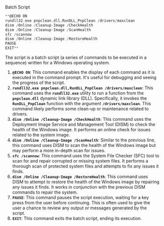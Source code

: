 Batch Script

```dart
**@ECHO ON
rundll32.exe pnpclean.dll,RunDLL_PnpClean /drivers/maxclean
dism /Online /Cleanup-Image /CheckHealth
dism /Online /Cleanup-Image /ScanHealth
sfc /scannow
dism /Online /Cleanup-Image /RestoreHealth
PAUSE
EXIT**
```

The script is a batch script (a series of commands to be executed in a sequence) written for a Windows operating system. 

1. **`@ECHO ON`**: This command enables the display of each command as it is executed in the command prompt. It's useful for debugging and seeing the progress of the script.
2. **`rundll32.exe pnpclean.dll,RunDLL_PnpClean /drivers/maxclean`**: This command uses the **`rundll32.exe`** utility to run a function from the **`pnpclean.dll`** dynamic link library (DLL). Specifically, it invokes the **`RunDLL_PnpClean`** function with the argument **`/drivers/maxclean`**. This command likely performs some clean-up or maintenance related to drivers.
3. **`dism /Online /Cleanup-Image /CheckHealth`**: This command uses the Deployment Image Service and Management Tool (DISM) to check the health of the Windows image. It performs an online check for issues related to the system image.
4. **`dism /Online /Cleanup-Image /ScanHealth`**: Similar to the previous line, this command uses DISM to scan the health of the Windows image but may perform a more in-depth scan for issues.
5. **`sfc /scannow`**: This command uses the System File Checker (SFC) tool to scan for and repair corrupted or missing system files. It performs a thorough scan of protected system files and attempts to fix any issues it finds.
6. **`dism /Online /Cleanup-Image /RestoreHealth`**: This command uses DISM to attempt to restore the health of the Windows image by repairing any issues it finds. It works in conjunction with the previous DISM commands to repair the system.
7. **`PAUSE`**: This command pauses the script execution, waiting for a key press from the user before continuing. This is often used to give the user a chance to review any output or messages generated by the script.
8. **`EXIT`**: This command exits the batch script, ending its execution.
